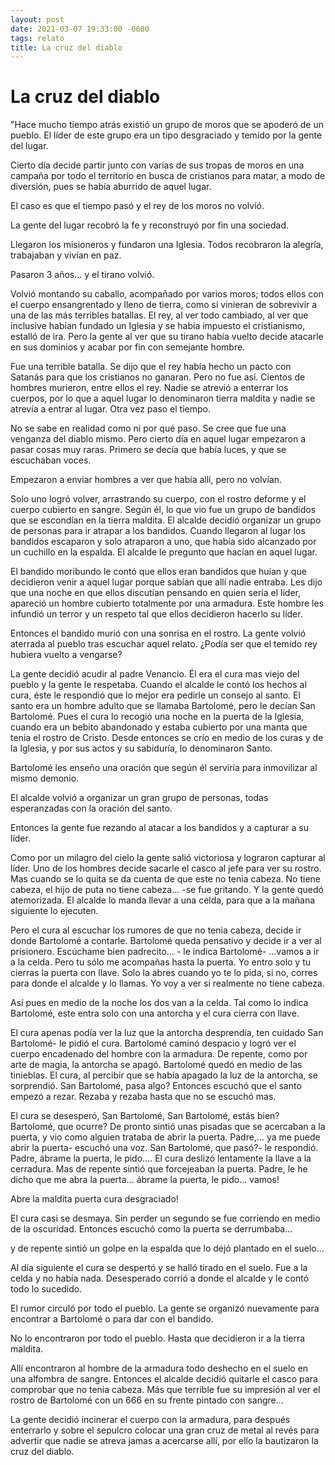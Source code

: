 ```yaml
---
layout: post
date: 2021-03-07 19:33:00 -0600
tags: relato
title: La cruz del diablo
---
```


# La cruz del diablo

"Hace mucho tiempo atrás existió un grupo de moros que se apoderó de un pueblo. El líder de este grupo era un tipo desgraciado y temido por la gente del lugar.

Cierto día decide partir junto con varias de sus tropas de moros en una campaña por todo el territorio en busca de cristianos para matar, a modo de diversión, pues se había aburrido de aquel lugar.

El caso es que el tiempo pasó y el rey de los moros no volvió.

La gente del lugar recobró la fe y reconstruyó por fin una sociedad.

Llegaron los misioneros y fundaron una Iglesia. Todos recobraron la alegría, trabajaban y vivían en paz.

Pasaron 3 años... y el tirano volvió.

Volvió montando su caballo, acompañado por varios moros; todos ellos con el cuerpo ensangrentado y lleno de tierra, como si vinieran de sobrevivir a una de las más terribles batallas. El rey, al ver todo cambiado, al ver que inclusive habían fundado un Iglesia y se había impuesto el cristianismo, estalló de ira.
Pero la gente al ver que su tirano había vuelto decide atacarle en sus dominios y acabar por fin con semejante hombre.

Fue una terrible batalla. Se dijo que el rey había hecho un pacto con Satanás para que los cristianos no ganaran. Pero no fue así. Cientos de hombres murieron, entre ellos el rey. Nadie se atrevió a enterrar los cuerpos, por lo que a aquel lugar lo denominaron tierra maldita y nadie se atrevía a entrar al lugar.
Otra vez paso el tiempo.

No se sabe en realidad como ni por qué paso. Se cree que fue una
venganza del diablo mismo. Pero cierto día en aquel lugar empezaron a pasar cosas muy raras. Primero se decía que había luces, y que se escuchaban voces.

Empezaron a enviar hombres a ver que había allí, pero no volvían.

Solo uno logró volver, arrastrando su cuerpo, con el rostro deforme y el cuerpo cubierto en sangre. Según él, lo que vio fue un grupo de bandidos que se escondían en la tierra maldita. El alcalde decidió organizar un grupo de personas para ir atrapar a los bandidos. Cuando llegaron al lugar los bandidos escaparon y solo atraparon a uno, que había sido alcanzado por un cuchillo en la espalda. El alcalde le pregunto que hacían en aquel lugar.

El bandido moribundo le contó que ellos eran bandidos que huían y que decidieron venir a aquel lugar porque sabían que allí nadie entraba. Les dijo que una noche en que ellos discutían pensando en quien seria el líder, apareció un hombre cubierto totalmente por una armadura. Este hombre les infundió un terror y un respeto tal que ellos decidieron hacerlo su líder.

Entonces el bandido murió con una sonrisa en el rostro. La gente volvió aterrada al pueblo tras escuchar aquel relato. ¿Podía ser que el temido rey hubiera vuelto a vengarse?

La gente decidió acudir al padre Venancio. Él era el cura mas viejo del pueblo y la gente le respetaba. Cuando el alcalde le contó los hechos al cura, éste le respondió que lo mejor era pedirle un consejo al santo. El santo era un hombre adulto que se llamaba Bartolomé, pero le decían San Bartolomé. Pues el cura lo recogió una noche en la puerta de la Iglesia, cuando era un bebito abandonado y estaba cubierto por una manta que tenia el rostro de Cristo. Desde entonces se crío en medio de los curas y de la Iglesia, y por sus actos y su sabiduría, lo denominaron Santo.

Bartolomé les enseño una oración que según él serviría para inmovilizar al mismo demonio.

El alcalde volvió a organizar un gran grupo de personas, todas
esperanzadas con la oración del santo.

Entonces la gente fue rezando al atacar a los bandidos y a capturar a su líder.

Como por un milagro del cielo la gente salió victoriosa y lograron capturar al líder. Uno de los hombres decide sacarle el casco al jefe para ver su rostro. Mas cuando se lo quita se da cuenta de que este no tenia cabeza. No tiene cabeza, el hijo de puta no tiene cabeza... -se fue gritando. Y la gente quedó atemorizada. El alcalde lo manda llevar a una celda, para que a la mañana siguiente lo ejecuten.

Pero el cura al escuchar los rumores de que no tenia cabeza, decide ir donde Bartolomé a contarle. Bartolomé queda pensativo y decide ir a ver al prisionero. Escúchame bien padrecito... - le indica Bartolomé- ...vamos a ir a la celda. Pero tu sólo me acompañas hasta la puerta. Yo entro solo y tu cierras la puerta con llave. Solo la abres cuando yo te lo pida, si no, corres para donde el alcalde y lo llamas. Yo voy a ver si realmente no tiene cabeza.

Así pues en medio de la noche los dos van a la celda. Tal como lo indica Bartolomé, este entra solo con una antorcha y el cura cierra con llave.

El cura apenas podía ver la luz que la antorcha desprendía, ten cuidado San Bartolomé- le pidió el cura. Bartolomé caminó despacio y logró ver el cuerpo encadenado del hombre con la armadura. De repente, como por arte de magia, la antorcha se apagó. Bartolomé quedó en medio de las tinieblas. El cura, al percibir que se había apagado la luz de la antorcha, se sorprendió. San Bartolomé, pasa algo? Entonces escuchó que
el santo empezó a rezar. Rezaba y rezaba hasta que no se escuchó mas.

El cura se desesperó, San Bartolomé, San Bartolomé, estás bien?
Bartolomé, que ocurre? De pronto sintió unas pisadas que se acercaban a la puerta, y vio como alguien trataba de abrir la puerta. Padre,... ya me puede abrir la puerta- escuchó una voz. San Bartolomé, que pasó?- le respondió. Padre, ábrame la puerta, le pido.... El cura deslizó lentamente la llave a la cerradura. Mas de repente sintió que forcejeaban la puerta. Padre, le
he dicho que me abra la puerta... ábrame la puerta, le pido... vamos!

Abre la maldita puerta cura desgraciado!

El cura casi se desmaya. Sin perder un segundo se fue corriendo en medio de la oscuridad. Entonces escuchó como la puerta se derrumbaba...

y de repente sintió un golpe en la espalda que lo dejó plantado en el suelo...

Al día siguiente el cura se despertó y se halló tirado en el suelo. Fue a la celda y no había nada. Desesperado corrió a donde el alcalde y le contó todo lo sucedido.

El rumor circuló por todo el pueblo. La gente se organizó nuevamente para encontrar a Bartolomé o para dar con el bandido.

No lo encontraron por todo el pueblo. Hasta que decidieron ir a la tierra maldita.

Allí encontraron al hombre de la armadura todo deshecho en el suelo en una alfombra de sangre. Entonces el alcalde decidió quitarle el casco para comprobar que no tenia cabeza. Más que terrible fue su impresión al ver el rostro de Bartolomé con un 666 en su frente pintado con sangre...

La gente decidió incinerar el cuerpo con la armadura, para después enterrarlo y sobre el sepulcro colocar una gran cruz de metal al revés para advertir que nadie se atreva jamas a acercarse allí, por ello la bautizaron la cruz del diablo.
